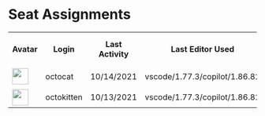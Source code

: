 <h1>Seat Assignments</h1>
<table><tr><th>Avatar</th><th>Login</th><th>Last Activity</th><th>Last Editor Used</th><th>Created At</th><th>Updated At</th><th>Pending Cancellation Date</th><th>Team</th></tr><tr><td><img src="https://github.com/images/error/octocat_happy.gif" width="33" /></td><td>octocat</td><td>10/14/2021</td><td>vscode/1.77.3/copilot/1.86.82</td><td>8/3/2021</td><td>9/23/2021</td><td>undefined</td><td>Justice League</td></tr><tr><td><img src="https://github.com/images/error/octokitten_happy.gif" width="33" /></td><td>octokitten</td><td>10/13/2021</td><td>vscode/1.77.3/copilot/1.86.82</td><td>9/23/2021</td><td>9/23/2021</td><td>10/31/2021</td><td> </td></tr></table>
